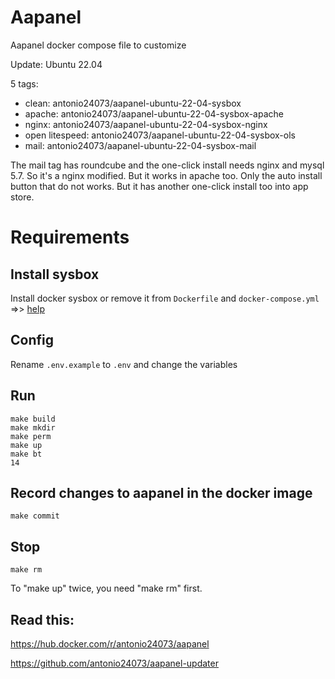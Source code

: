 # Aapanel

Aapanel docker compose file to customize

Update: Ubuntu 22.04

5 tags:

- clean: antonio24073/aapanel-ubuntu-22-04-sysbox
- apache: antonio24073/aapanel-ubuntu-22-04-sysbox-apache
- nginx: antonio24073/aapanel-ubuntu-22-04-sysbox-nginx
- open litespeed: antonio24073/aapanel-ubuntu-22-04-sysbox-ols
- mail: antonio24073/aapanel-ubuntu-22-04-sysbox-mail

The mail tag has roundcube and the one-click install needs nginx and mysql 5.7. So it's a nginx modified. But it works in apache too. Only the auto install button that do not works. But it has another one-click install too into app store.

# Requirements

## Install sysbox

Install docker sysbox or remove it from `Dockerfile` and `docker-compose.yml` =>> [help](https://github.com/antonio24073/aapanel-ubuntu-22-04-sysbox/tree/main/docs)

## Config

Rename `.env.example` to `.env` and change the variables

## Run

```
make build
make mkdir
make perm
make up
make bt
14
```

## Record changes to aapanel in the docker image

```
make commit
```

## Stop

```
make rm
```
To "make up" twice, you need "make rm" first.

## Read this:

https://hub.docker.com/r/antonio24073/aapanel

https://github.com/antonio24073/aapanel-updater
